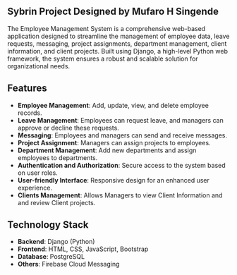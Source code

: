 ## Sybrin Project Designed by Mufaro H Singende 

The Employee Management System is a comprehensive web-based application designed to streamline the management of employee data, leave requests, messaging, project assignments, department management, client information, and client projects. Built using Django, a high-level Python web framework, the system ensures a robust and scalable solution for organizational needs.

## Features

- **Employee Management**: Add, update, view, and delete employee records.
- **Leave Management**: Employees can request leave, and managers can approve or decline these requests.
- **Messaging**: Employees and managers can send and receive messages.
- **Project Assignment**: Managers can assign projects to employees.
- **Department Management**: Add new departments and assign employees to departments.
- **Authentication and Authorization**: Secure access to the system based on user roles.
- **User-friendly Interface**: Responsive design for an enhanced user experience.
- **Clients Management**: Allows Managers to view Client Information and and review Client projects. 

## Technology Stack

- **Backend**: Django (Python)
- **Frontend**: HTML, CSS, JavaScript, Bootstrap
- **Database**: PostgreSQL
- **Others**: Firebase Cloud Messaging
